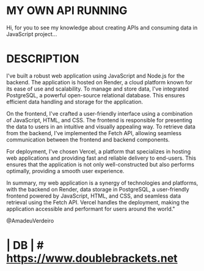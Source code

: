 # MY OWN API RUNNING

Hi, for you to see my knowledge about creating APIs and consuming data in JavaScript project...

# DESCRIPTION

I've built a robust web application using JavaScript and Node.js for the backend. The application is hosted on Render, a cloud platform known for its ease of use and scalability. To manage and store data, I've integrated PostgreSQL, a powerful open-source relational database. This ensures efficient data handling and storage for the application.

On the frontend, I've crafted a user-friendly interface using a combination of JavaScript, HTML, and CSS. The frontend is responsible for presenting the data to users in an intuitive and visually appealing way. To retrieve data from the backend, I've implemented the Fetch API, allowing seamless communication between the frontend and backend components.

For deployment, I've chosen Vercel, a platform that specializes in hosting web applications and providing fast and reliable delivery to end-users. This ensures that the application is not only well-constructed but also performs optimally, providing a smooth user experience.

In summary, my web application is a synergy of technologies and platforms, with the backend on Render, data storage in PostgreSQL, a user-friendly frontend powered by JavaScript, HTML, and CSS, and seamless data retrieval using the Fetch API. Vercel handles the deployment, making the application accessible and performant for users around the world."


@AmadeuVerdeiro

 # |  DB  | #     https://www.doublebrackets.net
